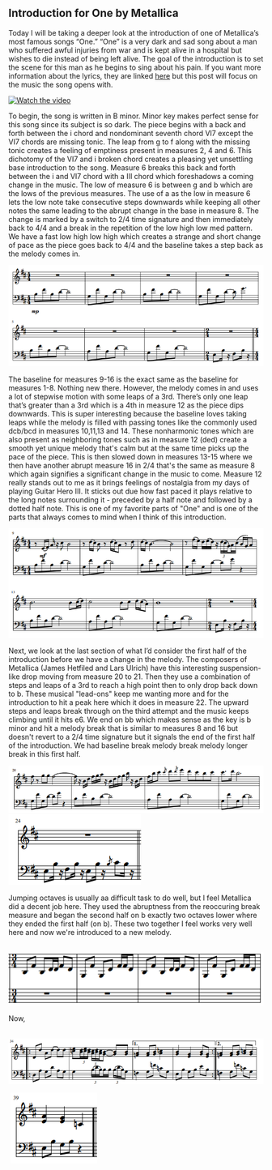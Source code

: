 ## Introduction for One by Metallica

Today I will be taking a deeper look at the introduction of one of Metallica’s most famous songs “One.” “One” is a very dark and sad song about a man who suffered awful injuries from war and is kept alive in a hospital but wishes to die instead of being left alive. The goal of the introduction is to set the scene for this man as he begins to sing about his pain. If you want more information about the lyrics, they are linked <a href="https://genius.com/Metallica-one-lyrics">here</a> but this post will focus on the music the song opens with. 

[![Watch the video](http://img.youtube.com/vi/WM8bTdBs-cw/0.jpg#center)](http://www.youtube.com/watch?v=WM8bTdBs-cw "One by Metallica")


To begin, the song is written in B minor. Minor key makes perfect sense for this song since its subject is so dark. The piece begins with a back and forth between the i chord and nondominant seventh chord VI7 except the VI7 chords are missing tonic. The leap from g to f along with the missing tonic creates a feeling of emptiness present in measures 2, 4 and 6. This dichotomy of the VI7 and i broken chord creates a pleasing yet unsettling base introduction to the song. Measure 6 breaks this back and forth between the i and VI7 chord with a III chord which foreshadows a coming change in the music. The low of measure 6 is between g and b which are the lows of the previous measures. The use of a as the low in measure 6 lets the low note take consecutive steps downwards while keeping all other notes the same leading to the abrupt change in the base in measure 8. The change is marked by a switch to 2/4 time signature and then immediately back to 4/4 and a break in the repetition of the low high low med pattern. We have a fast low high low high which creates a strange and short change of pace as the piece goes back to 4/4 and the baseline takes a step back as the melody comes in.
 
<img src="images/music_one.png"/> 

The baseline for measures 9-16 is the exact same as the baseline for measures 1-8. Nothing new there. However, the melody comes in and uses a lot of stepwise motion with some leaps of a 3rd. There’s only one leap that’s greater than a 3rd which is a 4th in measure 12 as the piece dips downwards. This is super interesting because the baseline loves taking leaps while the melody is filled with passing tones like the commonly used dcb/bcd in measures 10,11,13 and 14. These nonharmonic tones which are also present as neighboring tones such as in measure 12 (ded) create a smooth yet unique melody that's calm but at the same time picks up the pace of the piece. This is then slowed down in measures 13-15 where we then have another abrupt measure 16 in 2/4 that's the same as measure 8 which again signifies a significant change in the music to come. Measure 12 really stands out to me as it brings feelings of nostalgia from my days of playing Guitar Hero III. It sticks out due how fast paced it plays relative to the long notes surrounding it - preceded by a half note and followed by a dotted half note. This is one of my favorite parts of "One" and is one of the parts that always comes to mind when I think of this introduction. 

<img src="images/music_two.png"/>

Next, we look at the last section of what I’d consider the first half of the introduction before we have a change in the melody. The composers of Metallica (James Hetfiled and Lars Ulrich) have this interesting suspension-like drop moving from measure 20 to 21. Then they use a combination of steps and leaps of a 3rd to reach a high point then to only drop back down to b. These musical "lead-ons" keep me wanting more and for the introduction to hit a peak here which it does in measure 22. The upward steps and leaps break through on the third attempt and the music keeps climbing until it hits e6. We end on bb which makes sense as the key is b minor and hit a melody break that is similar to measures 8 and 16 but doesn't revert to a 2/4 time signature but it signals the end of the first half of the introduction. We had baseline break melody break melody longer break in this first half.  

<img src="images/music_three.png"/>
 
<img src="images/music_four.png"/>

Jumping octaves is usually aa difficult task to do well, but I feel Metallica did a decent job here. They used the abruptness from the reoccuring break measure and began the second half on b exactly two octaves lower where they ended the first half (on b). These two together I feel works very well here and now we're introduced to a new melody. 

&nbsp;&nbsp;&nbsp; <img src="images/music_five.png"/>

Now, 

&nbsp;<img src="images/music_six.png"/>

&nbsp;<img src="images/music_seven_two.png"/>

